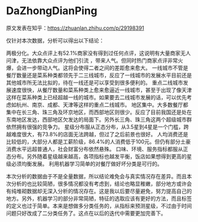 # DaZhongDianPing

原文发表在知乎：https://zhuanlan.zhihu.com/p/29198391

仅针对本次数据，分析可以得出以下结论：

两极分化。大众点评上有52.1%商家没有得到过任何点评，这说明有大量商家无人问津，无法依靠大众点评为他们引流 ，带来人气。但同时热门商家点评非常火爆，会进一步带动人气。这将会使得二者之间的差距愈来愈大。
一线城市不管是餐厅数量还是菜系种类都领先于二三线城市，反应了一线城市的发展水平目前还是其他城市所无法比拟的，待在一线还是可以享受到很多便利的。
重点二线城市发展速度很快，从餐厅数量和菜系种类上愈来愈逼近一线城市，甚至于出现了像天津这样在菜系种类上已经超越一线的城市。如果要去二线城市发展的话，可以优先考虑如杭州、南京、成都、天津等这样的重点二线城市。
地区集中。大多数餐厅都集中在长三角、珠三角及环京地区，而西部地区则很少。反应了目前我国还是处在东南地区发达，西部地区欠发达的局面下。另外长三角、珠三角这两个超级城市群依然拥有很强的竞争力。
星级分布服从正态分布，从3.5星到4星是一个门槛，跨越难度很大，有73.8%的店面无法跨越，但过了之后前景也很好。
人均消费还是比较低的，大部分人都是工薪阶级，86.4%的人消费低于100元。但仍有部分土豪消费水平远超普通人，社会财富分布依然悬殊。
口味、环境、服务指标都服从正态分布。另外随着星级越来越高，各项指标也越发平衡，饭店如果想得到更高的星级必须均衡发展。
利用机器学习简单的对餐厅做好坏分类是可行的。


本次分析的数据由于不是全量数据，所以结论难免会与真实情况存在差异。而且本次分析的也比较简陋，很多情况都没有考虑到，结论也略显稚嫩，部分地方或许会有纯堆砌数据却无深入分析的情况存在。这是我以后要尽量避免，努力提高自己的地方。另外，机器学习的部分非常简陋，特征的选取应该有更好的方法，而且标签的定义也过于简单。本来是想做多分类任务的，从指标来预测星级，不过由于时间问题只好改成了二分类任务了。这点在以后的迭代中需要更加完善下。

